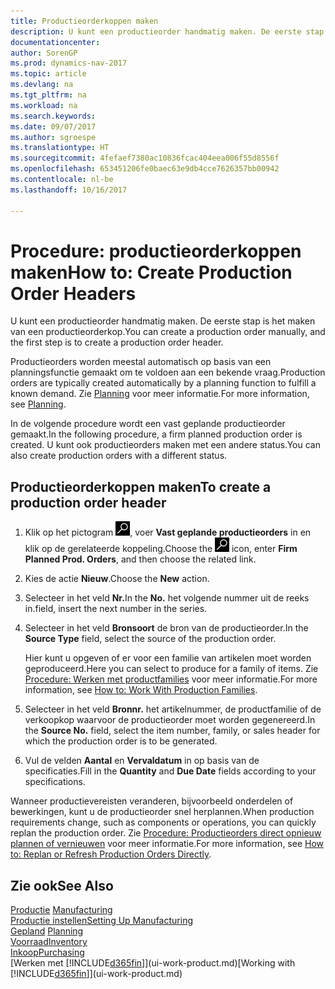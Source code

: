 ```yaml
---
title: Productieorderkoppen maken
description: U kunt een productieorder handmatig maken. De eerste stap is het maken van een productieorderkop.
documentationcenter: 
author: SorenGP
ms.prod: dynamics-nav-2017
ms.topic: article
ms.devlang: na
ms.tgt_pltfrm: na
ms.workload: na
ms.search.keywords: 
ms.date: 09/07/2017
ms.author: sgroespe
ms.translationtype: HT
ms.sourcegitcommit: 4fefaef7380ac10836fcac404eea006f55d8556f
ms.openlocfilehash: 653451206fe0baec63e9db4cce7626357bb00942
ms.contentlocale: nl-be
ms.lasthandoff: 10/16/2017

---
```

# <a name="how-to-create-production-order-headers"></a><span data-ttu-id="be299-103">Procedure: productieorderkoppen maken</span><span class="sxs-lookup"><span data-stu-id="be299-103">How to: Create Production Order Headers</span></span>
<span data-ttu-id="be299-104">U kunt een productieorder handmatig maken. De eerste stap is het maken van een productieorderkop.</span><span class="sxs-lookup"><span data-stu-id="be299-104">You can create a production order manually, and the first step is to create a production order header.</span></span>

<span data-ttu-id="be299-105">Productieorders worden meestal automatisch op basis van een planningsfunctie gemaakt om te voldoen aan een bekende vraag.</span><span class="sxs-lookup"><span data-stu-id="be299-105">Production orders are typically created automatically by a planning function to fulfill a known demand.</span></span> <span data-ttu-id="be299-106">Zie [Planning](production-planning.md) voor meer informatie.</span><span class="sxs-lookup"><span data-stu-id="be299-106">For more information, see [Planning](production-planning.md).</span></span>   

<span data-ttu-id="be299-107">In de volgende procedure wordt een vast geplande productieorder gemaakt.</span><span class="sxs-lookup"><span data-stu-id="be299-107">In the following procedure, a firm planned production order is created.</span></span> <span data-ttu-id="be299-108">U kunt ook productieorders maken met een andere status.</span><span class="sxs-lookup"><span data-stu-id="be299-108">You can also create production orders with a different status.</span></span>  

## <a name="to-create-a-production-order-header"></a><span data-ttu-id="be299-109">Productieorderkoppen maken</span><span class="sxs-lookup"><span data-stu-id="be299-109">To create a production order header</span></span>  
1.  <span data-ttu-id="be299-110">Klik op het pictogram ![Zoeken naar pagina of rapport](media/ui-search/search_small.png "pictogram Zoeken naar pagina of rapport"), voer **Vast geplande productieorders** in en klik op de gerelateerde koppeling.</span><span class="sxs-lookup"><span data-stu-id="be299-110">Choose the ![Search for Page or Report](media/ui-search/search_small.png "Search for Page or Report icon") icon, enter **Firm Planned Prod. Orders**, and then choose the related link.</span></span>  
2.  <span data-ttu-id="be299-111">Kies de actie **Nieuw**.</span><span class="sxs-lookup"><span data-stu-id="be299-111">Choose the **New** action.</span></span>  
3.  <span data-ttu-id="be299-112">Selecteer in het veld **Nr.**</span><span class="sxs-lookup"><span data-stu-id="be299-112">In the **No.**</span></span> <span data-ttu-id="be299-113">het volgende nummer uit de reeks in.</span><span class="sxs-lookup"><span data-stu-id="be299-113">field, insert the next number in the series.</span></span>  
4.  <span data-ttu-id="be299-114">Selecteer in het veld **Bronsoort** de bron van de productieorder.</span><span class="sxs-lookup"><span data-stu-id="be299-114">In the **Source Type** field, select the source of the production order.</span></span>

    <span data-ttu-id="be299-115">Hier kunt u opgeven of er voor een familie van artikelen moet worden geproduceerd.</span><span class="sxs-lookup"><span data-stu-id="be299-115">Here you can select to produce for a family of items.</span></span> <span data-ttu-id="be299-116">Zie [Procedure: Werken met productfamilies](production-how-work-family.md) voor meer informatie.</span><span class="sxs-lookup"><span data-stu-id="be299-116">For more information, see [How to: Work With Production Families](production-how-work-family.md).</span></span>
5.  <span data-ttu-id="be299-117">Selecteer in het veld **Bronnr.** het artikelnummer, de productfamilie of de verkoopkop waarvoor de productieorder moet worden gegenereerd.</span><span class="sxs-lookup"><span data-stu-id="be299-117">In the **Source No.** field, select the item number, family, or sales header for which the production order is to be generated.</span></span>  
6.  <span data-ttu-id="be299-118">Vul de velden **Aantal** en **Vervaldatum** in op basis van de specificaties.</span><span class="sxs-lookup"><span data-stu-id="be299-118">Fill in the **Quantity** and **Due Date** fields according to your specifications.</span></span>  

<span data-ttu-id="be299-119">Wanneer productievereisten veranderen, bijvoorbeeld onderdelen of bewerkingen, kunt u de productieorder snel herplannen.</span><span class="sxs-lookup"><span data-stu-id="be299-119">When production requirements change, such as components or operations, you can quickly replan the production order.</span></span> <span data-ttu-id="be299-120">Zie [Procedure: Productieorders direct opnieuw plannen of vernieuwen](production-how-to-replan-refresh-production-orders.md) voor meer informatie.</span><span class="sxs-lookup"><span data-stu-id="be299-120">For more information, see [How to: Replan or Refresh Production Orders Directly](production-how-to-replan-refresh-production-orders.md).</span></span> 

## <a name="see-also"></a><span data-ttu-id="be299-121">Zie ook</span><span class="sxs-lookup"><span data-stu-id="be299-121">See Also</span></span>  
<span data-ttu-id="be299-122">[Productie](production-manage-manufacturing.md)  </span><span class="sxs-lookup"><span data-stu-id="be299-122">[Manufacturing](production-manage-manufacturing.md)  </span></span>  
[<span data-ttu-id="be299-123">Productie instellen</span><span class="sxs-lookup"><span data-stu-id="be299-123">Setting Up Manufacturing</span></span>](production-configure-production-processes.md)  
<span data-ttu-id="be299-124">[Gepland](production-planning.md)    </span><span class="sxs-lookup"><span data-stu-id="be299-124">[Planning](production-planning.md)    </span></span>  
[<span data-ttu-id="be299-125">Voorraad</span><span class="sxs-lookup"><span data-stu-id="be299-125">Inventory</span></span>](inventory-manage-inventory.md)  
[<span data-ttu-id="be299-126">Inkoop</span><span class="sxs-lookup"><span data-stu-id="be299-126">Purchasing</span></span>](purchasing-manage-purchasing.md)  
<span data-ttu-id="be299-127">[Werken met [!INCLUDE[d365fin](includes/d365fin_md.md)]](ui-work-product.md)</span><span class="sxs-lookup"><span data-stu-id="be299-127">[Working with [!INCLUDE[d365fin](includes/d365fin_md.md)]](ui-work-product.md)</span></span>

